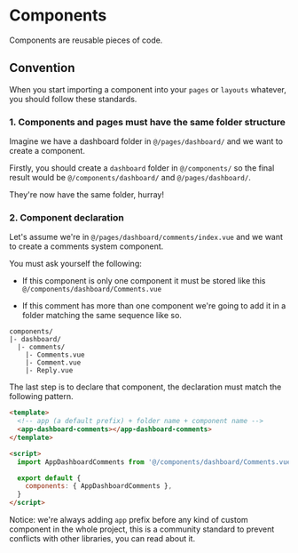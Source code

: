 # Components

Components are reusable pieces of code.

## Convention

When you start importing a component into your `pages` or `layouts` whatever, you should follow these standards.

### 1. Components and pages must have the same folder structure

Imagine we have a dashboard folder in `@/pages/dashboard/` and we want to create a component.

Firstly, you should create a `dashboard` folder in `@/components/` so the final result would be `@/components/dashboard/` and `@/pages/dashboard/`.

They're now have the same folder, hurray!

### 2. Component declaration

Let's assume we're in `@/pages/dashboard/comments/index.vue` and we want to create a comments system component.

You must ask yourself the following:

- If this component is only one component it must be stored like this `@/components/dashboard/Comments.vue`

- If this comment has more than one component we're going to add it in a folder matching the same sequence like so.

```
components/
|- dashboard/
  |- comments/
    |- Comments.vue
    |- Comment.vue
    |- Reply.vue
```

The last step is to declare that component, the declaration must match the following pattern.

```html
<template>
  <!-- app (a default prefix) + folder name + component name -->
  <app-dashboard-comments></app-dashboard-comments>
</template>

<script>
  import AppDashboardComments from '@/components/dashboard/Comments.vue'

  export default {
    components: { AppDashboardComments },
  }
</script>
```

Notice: we're always adding `app` prefix before any kind of custom component in the whole project, this is a community standard to prevent conflicts with other libraries, you can read about it.
